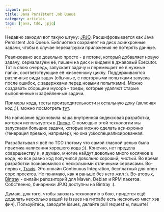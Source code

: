 ```yaml
---
layout: post
title: Java Persistent Job Queue
category: articles
tags: [java, tdd, jpjq]
---
```

Недавно закодил вот такую штуку: [JPJQ](https://github.com/dreambrother/jpjq). Расшифровывается как Java Persistent Job Queue. Библиотека сохраняет на диск асинхронные задачи, чтобы в случае перезагрузки приложения не потерять данные.

Реализовано все довольно просто - в потоке, который добавляет новую задачу, сериализуем её, пишем на диск и кидаем в джавовый Executor. Тот в свою очередь, запускает задачу и перемещает её в нужные папки, соответствующие её жизненному циклу. Поддерживаются различные виды задач (обычные, с повторными попытками запуска после ошибок, с задержками перед новыми попытками). Можно создавать сборщики мусора - треды, которые удаляют старые выполненные и зафейленные задачи.

Примеры кода, тесты производительности и остальную доку (включая код ;)), можно посмотреть [тут](https://github.com/dreambrother/jpjq).

На написание вдохновила наша внутренняя яндексовая разработка, которая используется в [Диске](http://disk.yandex.ru). С помощью этой технологии мы запускаем большие задачи, которые можно сделать асинхронно (генерация превью, например), но она узкоспециализированная.

Разрабатывал я всё по TDD (потому что самой главной целью была практика написания хорошего кода ;)). Конечно, нет предела совершенству и, я думаю, многие найдут довольно много косячков в коде, но все равно код получился довольно хороший, чистый. Во время разработки познакомился с несколькими отличными сервисами. Во-первых, [Travis](travis-ci.org). Это онлайн Continuous Integration, бесплатный для опен сорс проектов. Не понимаю, как я раньше без него жил :). Во-вторых, [Bintray](bintray.com) - онлайн репозиторий для Maven, Debian и RPM пакетов. Собственно, бинарники JPJQ доступны на Bintray :).

Думаю, для того, чтобы заюзать технологию в бою, придется ещё доделать несколько вещей (в issues на гитхабе есть несколько маст хэв фич). Пользуйтесь, заводите issues, делайте pull request'ы, пишите!